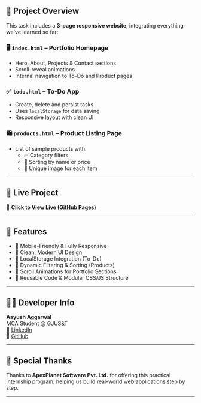 ## 🌟 Project Overview

This task includes a **3-page responsive website**, integrating everything we've learned so far:

### 🖥️ `index.html` – Portfolio Homepage
- Hero, About, Projects & Contact sections
- Scroll-reveal animations
- Internal navigation to To-Do and Product pages

### ✅ `todo.html` – To-Do App
- Create, delete and persist tasks
- Uses `localStorage` for data saving
- Responsive layout with clean UI

### 🛍️ `products.html` – Product Listing Page
- List of sample products with:
  - ✅ Category filters
  - 🔄 Sorting by name or price
  - 📸 Unique image for each item

---

## 🚀 Live Project

🔗 [**Click to View Live (GitHub Pages)**](https://aayushaggarwal06.github.io/web-development-internship-apexplanet/Task-4/)

---

## 🎯 Features

- 🔹 Mobile-Friendly & Fully Responsive
- 🔹 Clean, Modern UI Design
- 🔹 LocalStorage Integration (To-Do)
- 🔹 Dynamic Filtering & Sorting (Products)
- 🔹 Scroll Animations for Portfolio Sections
- 🔹 Reusable Code & Modular CSS/JS Structure

---

## 🙋‍♂️ Developer Info

**Aayush Aggarwal**  
MCA Student @ GJUS&T  
🔗 [LinkedIn](https://www.linkedin.com/in/aayushaggarwal06)  
📂 [GitHub](https://github.com/AayushAggarwal06)

---

## 🙏 Special Thanks

Thanks to **ApexPlanet Software Pvt. Ltd.** for offering this practical internship program, helping us build real-world web applications step by step.

---
